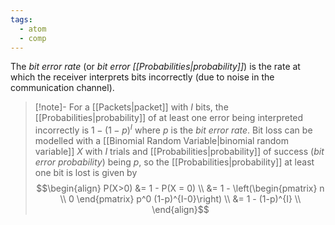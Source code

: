 ```yaml
---
tags:
  - atom
  - comp
---
```

The *bit error rate* (or *bit error [[Probabilities|probability]]*) is the rate at which the receiver interprets bits incorrectly (due to noise in the communication channel).

> [!note]- For a [[Packets|packet]] with $I$ bits, the [[Probabilities|probability]] of at least one error being interpreted incorrectly is $1 - (1-p)^I$ where $p$ is the *bit error rate*.
> Bit loss can be modelled with a [[Binomial Random Variable|binomial random variable]] $X$ with $I$ trials and [[Probabilities|probability]] of success (*bit error probability*) being $p$, so the [[Probabilities|probability]] at least one bit is lost is given by
> $$\begin{align}
> 	P(X>0) &= 1 - P(X = 0) \\
> 	&= 1 - \left(\begin{pmatrix} n \\ 0 \end{pmatrix} p^0 (1-p)^{I-0}\right) \\
> 	&= 1 - (1-p)^{I} \\
> \end{align}$$